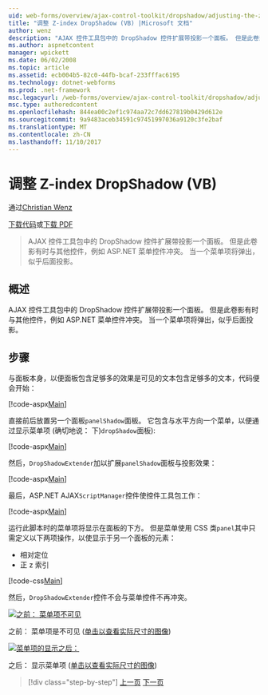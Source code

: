 ```yaml
---
uid: web-forms/overview/ajax-control-toolkit/dropshadow/adjusting-the-z-index-of-a-dropshadow-vb
title: "调整 Z-index DropShadow (VB) |Microsoft 文档"
author: wenz
description: "AJAX 控件工具包中的 DropShadow 控件扩展带投影一个面板。 但是此卷影有时与其他控件，以便 insta 冲突..."
ms.author: aspnetcontent
manager: wpickett
ms.date: 06/02/2008
ms.topic: article
ms.assetid: ecb004b5-82c0-44fb-bcaf-233fffac6195
ms.technology: dotnet-webforms
ms.prod: .net-framework
msc.legacyurl: /web-forms/overview/ajax-control-toolkit/dropshadow/adjusting-the-z-index-of-a-dropshadow-vb
msc.type: authoredcontent
ms.openlocfilehash: 844ea00c2ef1c974aa72c7dd627819b0429d612e
ms.sourcegitcommit: 9a9483aceb34591c97451997036a9120c3fe2baf
ms.translationtype: MT
ms.contentlocale: zh-CN
ms.lasthandoff: 11/10/2017
---
```

<a name="adjusting-the-z-index-of-a-dropshadow-vb"></a>调整 Z-index DropShadow (VB)
====================
通过[Christian Wenz](https://github.com/wenz)

[下载代码](http://download.microsoft.com/download/5/1/6/51652a81-500b-4f6b-88d3-617103e7941e/DropShadow1.vb.zip)或[下载 PDF](http://download.microsoft.com/download/b/6/a/b6ae89ee-df69-4c87-9bfb-ad1eb2b23373/dropshadow1VB.pdf)

> AJAX 控件工具包中的 DropShadow 控件扩展带投影一个面板。 但是此卷影有时与其他控件，例如 ASP.NET 菜单控件冲突。 当一个菜单项将弹出，似乎后面投影。


## <a name="overview"></a>概述

AJAX 控件工具包中的 DropShadow 控件扩展带投影一个面板。 但是此卷影有时与其他控件，例如 ASP.NET 菜单控件冲突。 当一个菜单项将弹出，似乎后面投影。

## <a name="steps"></a>步骤

与面板本身，以便面板包含足够多的效果是可见的文本包含足够多的文本，代码便会开始：

[!code-aspx[Main](adjusting-the-z-index-of-a-dropshadow-vb/samples/sample1.aspx)]

直接前后放置另一个面板`panelShadow`面板。 它包含与水平方向一个菜单，以便通过显示菜单项 (确切地说： 下)`dropShadow`面板):

[!code-aspx[Main](adjusting-the-z-index-of-a-dropshadow-vb/samples/sample2.aspx)]

然后，`DropShadowExtender`加以扩展`panelShadow`面板与投影效果：

[!code-aspx[Main](adjusting-the-z-index-of-a-dropshadow-vb/samples/sample3.aspx)]

最后，ASP.NET AJAX`ScriptManager`控件使控件工具包工作：

[!code-aspx[Main](adjusting-the-z-index-of-a-dropshadow-vb/samples/sample4.aspx)]

运行此脚本时的菜单项将显示在面板的下方。 但是菜单使用 CSS 类`panel`其中只需定义以下两项操作，以使显示于另一个面板的元素：

- 相对定位
- 正 z 索引

[!code-css[Main](adjusting-the-z-index-of-a-dropshadow-vb/samples/sample5.css)]

然后，`DropShadowExtender`控件不会与菜单控件不再冲突。


[![之前： 菜单项不可见](adjusting-the-z-index-of-a-dropshadow-vb/_static/image2.png)](adjusting-the-z-index-of-a-dropshadow-vb/_static/image1.png)

之前： 菜单项是不可见 ([单击以查看实际尺寸的图像](adjusting-the-z-index-of-a-dropshadow-vb/_static/image3.png))


[![菜单项的显示之后：](adjusting-the-z-index-of-a-dropshadow-vb/_static/image5.png)](adjusting-the-z-index-of-a-dropshadow-vb/_static/image4.png)

之后： 显示菜单项 ([单击以查看实际尺寸的图像](adjusting-the-z-index-of-a-dropshadow-vb/_static/image6.png))

>[!div class="step-by-step"]
[上一页](manipulating-dropshadow-properties-from-client-code-cs.md)
[下一页](manipulating-dropshadow-properties-from-client-code-vb.md)
